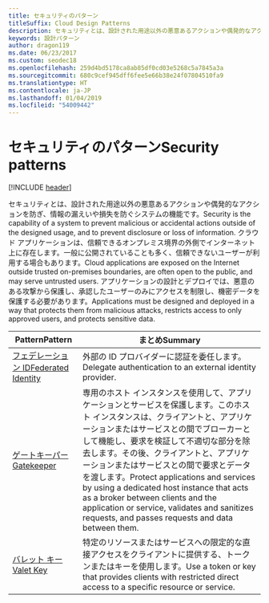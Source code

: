 ```yaml
---
title: セキュリティのパターン
titleSuffix: Cloud Design Patterns
description: セキュリティとは、設計された用途以外の悪意あるアクションや偶発的なアクションを防ぎ、情報の漏えいや損失を防ぐシステムの機能です。 クラウド アプリケーションは、信頼できるオンプレミス境界の外側でインターネット上に存在します。一般に公開されていることも多く、信頼できないユーザーが利用する場合もあります。 アプリケーションの設計とデプロイでは、悪意のある攻撃から保護し、承認したユーザーのみにアクセスを制限し、機密データを保護する必要があります。
keywords: 設計パターン
author: dragon119
ms.date: 06/23/2017
ms.custom: seodec18
ms.openlocfilehash: 259d4bd5178ca8ab85df0cd03e5268c5a7845a3a
ms.sourcegitcommit: 680c9cef945dff6fee5e66b38e24f07804510fa9
ms.translationtype: HT
ms.contentlocale: ja-JP
ms.lasthandoff: 01/04/2019
ms.locfileid: "54009442"
---
```

# <a name="security-patterns"></a><span data-ttu-id="a42c0-106">セキュリティのパターン</span><span class="sxs-lookup"><span data-stu-id="a42c0-106">Security patterns</span></span>

[!INCLUDE [header](../../_includes/header.md)]

<span data-ttu-id="a42c0-107">セキュリティとは、設計された用途以外の悪意あるアクションや偶発的なアクションを防ぎ、情報の漏えいや損失を防ぐシステムの機能です。</span><span class="sxs-lookup"><span data-stu-id="a42c0-107">Security is the capability of a system to prevent malicious or accidental actions outside of the designed usage, and to prevent disclosure or loss of information.</span></span> <span data-ttu-id="a42c0-108">クラウド アプリケーションは、信頼できるオンプレミス境界の外側でインターネット上に存在します。一般に公開されていることも多く、信頼できないユーザーが利用する場合もあります。</span><span class="sxs-lookup"><span data-stu-id="a42c0-108">Cloud applications are exposed on the Internet outside trusted on-premises boundaries, are often open to the public, and may serve untrusted users.</span></span> <span data-ttu-id="a42c0-109">アプリケーションの設計とデプロイでは、悪意のある攻撃から保護し、承認したユーザーのみにアクセスを制限し、機密データを保護する必要があります。</span><span class="sxs-lookup"><span data-stu-id="a42c0-109">Applications must be designed and deployed in a way that protects them from malicious attacks, restricts access to only approved users, and protects sensitive data.</span></span>

|                    <span data-ttu-id="a42c0-110">Pattern</span><span class="sxs-lookup"><span data-stu-id="a42c0-110">Pattern</span></span>                     |                                                                                                         <span data-ttu-id="a42c0-111">まとめ</span><span class="sxs-lookup"><span data-stu-id="a42c0-111">Summary</span></span>                                                                                                         |
|------------------------------------------------|-------------------------------------------------------------------------------------------------------------------------------------------------------------------------------------------------------------------------|
| [<span data-ttu-id="a42c0-112">フェデレーション ID</span><span class="sxs-lookup"><span data-stu-id="a42c0-112">Federated Identity</span></span>](../federated-identity.md) |                                                                                <span data-ttu-id="a42c0-113">外部の ID プロバイダーに認証を委任します。</span><span class="sxs-lookup"><span data-stu-id="a42c0-113">Delegate authentication to an external identity provider.</span></span>                                                                                |
|         [<span data-ttu-id="a42c0-114">ゲートキーパー</span><span class="sxs-lookup"><span data-stu-id="a42c0-114">Gatekeeper</span></span>](../gatekeeper.md)         | <span data-ttu-id="a42c0-115">専用のホスト インスタンスを使用して、アプリケーションとサービスを保護します。このホスト インスタンスは、クライアントと、アプリケーションまたはサービスとの間でブローカーとして機能し、要求を検証して不適切な部分を除去します。その後、クライアントと、アプリケーションまたはサービスとの間で要求とデータを渡します。</span><span class="sxs-lookup"><span data-stu-id="a42c0-115">Protect applications and services by using a dedicated host instance that acts as a broker between clients and the application or service, validates and sanitizes requests, and passes requests and data between them.</span></span> |
|          [<span data-ttu-id="a42c0-116">バレット キー</span><span class="sxs-lookup"><span data-stu-id="a42c0-116">Valet Key</span></span>](../valet-key.md)          |                                                        <span data-ttu-id="a42c0-117">特定のリソースまたはサービスへの限定的な直接アクセスをクライアントに提供する、トークンまたはキーを使用します。</span><span class="sxs-lookup"><span data-stu-id="a42c0-117">Use a token or key that provides clients with restricted direct access to a specific resource or service.</span></span>                                                        |
